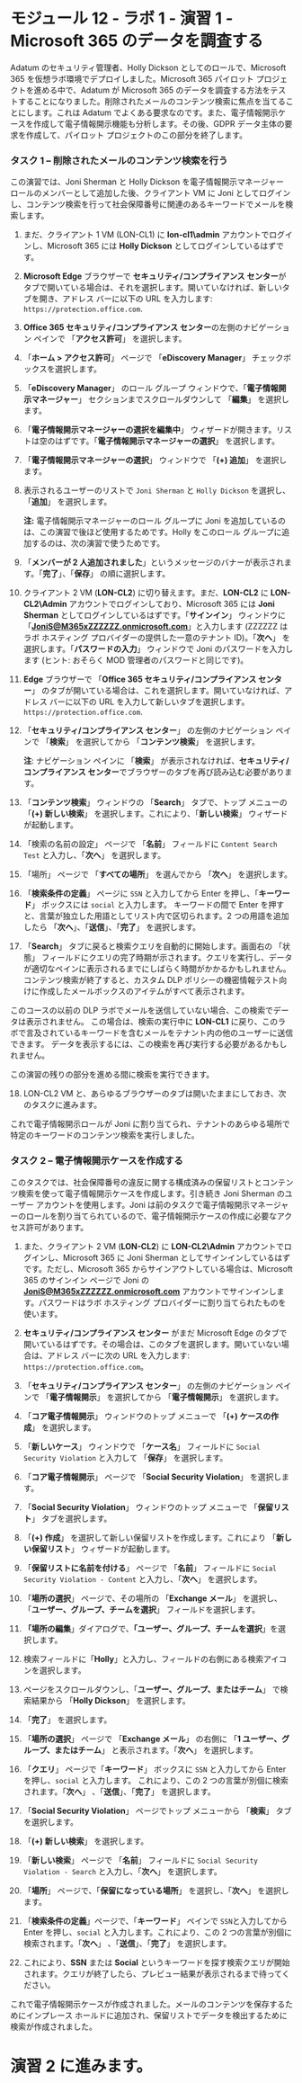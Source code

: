 # モジュール 12 - ラボ 1 - 演習 1 - Microsoft 365 のデータを調査する


Adatum のセキュリティ管理者、Holly Dickson としてのロールで、Microsoft 365 を仮想ラボ環境でデプロイしました。Microsoft 365 パイロット プロジェクトを進める中で、Adatum が Microsoft 365 のデータを調査する方法をテストすることになりました。削除されたメールのコンテンツ検索に焦点を当てることにします。これは Adatum でよくある要求なのです。また、電子情報開示ケースを作成して電子情報開示機能も分析します。その後、GDPR データ主体の要求を作成して、パイロット プロジェクトのこの部分を終了します。

### タスク 1 – 削除されたメールのコンテンツ検索を行う

この演習では、Joni Sherman と Holly Dickson を電子情報開示マネージャー ロールのメンバーとして追加した後、クライアント VM に Joni としてログインし、コンテンツ検索を行って社会保障番号に関連のあるキーワードでメールを検索します。

1. まだ、クライアント 1 VM (LON-CL1) に **lon-cl1\admin** アカウントでログインし、Microsoft 365 には **Holly Dickson** としてログインしているはずです。 

2. **Microsoft Edge** ブラウザーで **セキュリティ/コンプライアンス センター**がタブで開いている場合は、それを選択します。開いていなければ、新しいタブを開き、アドレス バーに以下の URL を入力します: `https://protection.office.com`.

3. **Office 365 セキュリティ/コンプライアンス センター**の左側のナビゲーション ペインで 「**アクセス許可**」 を選択します。

4. 「**ホーム &gt; アクセス許可**」 ページで 「**eDiscovery Manager**」 チェックボックスを選択します。

5. 「**eDiscovery Manager**」 のロール グループ ウィンドウで、「**電子情報開示マネージャー**」 セクションまでスクロールダウンして 「**編集**」 を選択します。

6. 「**電子情報開示マネージャーの選択を編集中**」 ウィザードが開きます。リストは空のはずです。「**電子情報開示マネージャーの選択**」 を選択します。

7. 「**電子情報開示マネージャーの選択**」 ウィンドウで 「**(+) 追加**」 を選択します。

8. 表示されるユーザーのリストで `Joni Sherman` と `Holly Dickson` を選択し、「**追加**」 を選択します。  

    ‎**注:** 電子情報開示マネージャーのロール グループに Joni を追加しているのは、この演習で後ほど使用するためです。Holly をこのロール グループに追加するのは、次の演習で使うためです。

9. 「**メンバーが 2 人追加されました**」というメッセージのバナーが表示されます。「**完了**」、「**保存**」 の順に選択します。

10. クライアント 2 VM (**LON-CL2**) に切り替えます。まだ、**LON-CL2** に **LON-CL2\Admin** アカウントでログインしており、Microsoft 365 には **Joni Sherman** としてログインしているはずです。「**サインイン**」 ウィンドウに「**JoniS@M365xZZZZZZ.onmicrosoft.com**」と入力します (ZZZZZZ はラボ ホスティング プロバイダーの提供した一意のテナント ID)。「**次へ**」 を選択します。「**パスワードの入力**」 ウィンドウで Joni のパスワードを入力します (ヒント: おそらく MOD 管理者のパスワードと同じです)。

11. **Edge** ブラウザーで 「**Office 365 セキュリティ/コンプライアンス センター**」 のタブが開いている場合は、これを選択します。開いていなければ、アドレス バーに以下の URL を入力して新しいタブを選択します。`https://protection.office.com`.

12. 「**セキュリティ/コンプライアンス センター**」 の左側のナビゲーション ペインで 「**検索**」 を選択してから 「**コンテンツ検索**」 を選択します。  

    ‎**注**: ナビゲーション ペインに 「**検索**」 が表示されなければ、**セキュリティ/コンプライアンス センター**でブラウザーのタブを再び読み込む必要があります。

13. 「**コンテンツ検索**」 ウィンドウの 「**Search**」 タブで、トップ メニューの 「**(+) 新しい検索**」 を選択します。これにより、「**新しい検索**」 ウィザードが起動します。

14. 「検索の名前の設定」 ページで 「**名前**」 フィールドに `Content Search Test` と入力し、「**次へ**」 を選択します。

15. 「場所」 ページで 「**すべての場所**」 を選んでから 「**次へ**」 を選択します。

16. 「**検索条件の定義**」 ページに `SSN` と入力してから Enter を押し、「**キーワード**」 ボックスには `social` と入力します。  キーワードの間で Enter を押すと、言葉が独立した用語としてリスト内で区切られます。2 つの用語を追加したら 「**次へ**」、「**送信**」、「**完了**」 を選択します。

17. 「**Search**」 タブに戻ると検索クエリを自動的に開始します。画面右の 「状態」 フィールドにクエリの完了時期が示されます。クエリを実行し、データが適切なペインに表示されるまでにしばらく時間がかかるかもしれません。コンテンツ検索が終了すると、カスタム DLP ポリシーの機密情報テスト向けに作成したメールボックスのアイテムがすべて表示されます。  

このコースの以前の DLP ラボでメールを送信していない場合、この検索でデータは表示されません。  この場合は、検索の実行中に **LON-CL1** に戻り、このラボで言及されているキーワードを含むメールをテナント内の他のユーザーに送信できます。  データを表示するには、この検索を再び実行する必要があるかもしれません。

この演習の残りの部分を進める間に検索を実行できます。 

18. LON-CL2 VM と、あらゆるブラウザーのタブは開いたままにしておき、次のタスクに進みます。

これで電子情報開示ロールが Joni に割り当てられ、テナントのあらゆる場所で特定のキーワードのコンテンツ検索を実行しました。

 

### タスク 2 – 電子情報開示ケースを作成する

このタスクでは、社会保障番号の違反に関する構成済みの保留リストとコンテンツ検索を使って電子情報開示ケースを作成します。引き続き Joni Sherman のユーザー アカウントを使用します。Joni は前のタスクで電子情報開示マネージャーのロールを割り当てられているので、電子情報開示ケースの作成に必要なアクセス許可があります。

1. また、クライアント 2 VM (**LON-CL2**) に **LON-CL2\Admin** アカウントでログインし、Microsoft 365 に Joni Sherman としてサインインしているはずです。ただし、Microsoft 365 からサインアウトしている場合は、Microsoft 365 のサインイン ページで Joni の **JoniS@M365xZZZZZZ.onmicrosoft.com** アカウントでサインインします。パスワードはラボ ホスティング プロバイダーに割り当てられたものを使います。

2. **セキュリティ/コンプライアンス センター** がまだ Microsoft Edge のタブで開いているはずです。その場合は、このタブを選択します。開いていない場合は、アドレス バーに次の URL を入力します: `https://protection.office.com`。 

3. 「**セキュリティ/コンプライアンス センター**」 の左側のナビゲーション ペインで 「**電子情報開示**」 を選択してから 「**電子情報開示**」 を選択します。

4. 「**コア電子情報開示**」 ウィンドウのトップ メニューで 「**(+) ケースの作成**」 を選択します。

5. 「**新しいケース**」 ウィンドウで 「**ケース名**」 フィールドに `Social Security Violation` と入力して 「**保存**」 を選択します。

6. 「**コア電子情報開示**」 ページで 「**Social Security Violation**」 を選択します。

7. 「**Social Security Violation**」 ウィンドウのトップ メニューで 「**保留リスト**」 タブを選択します。

8. 「**(+) 作成**」 を選択して新しい保留リストを作成します。これにより 「**新しい保留リスト**」 ウィザードが起動します。

9. 「**保留リストに名前を付ける**」 ページで 「**名前**」 フィールドに `Social Security Violation - Content` と入力し、「**次へ**」 を選択します。

10. 「**場所の選択**」 ページで、その場所の 「**Exchange メール**」 を選択し、「**ユーザー、グループ、チームを選択**」 フィールドを選択します。

12. **「場所の編集**」ダイアログで、**「ユーザー、グループ、チームを選択**」を選択します。

13. 検索フィールドに「**Holly**」と入力し、フィールドの右側にある検索アイコンを選択します。 

13. ページをスクロールダウンし、「**ユーザー、グループ、またはチーム**」 で検索結果から 「**Holly Dickson**」 を選択します。

14. 「**完了**」 を選択します。

15. 「**場所の選択**」 ページで 「**Exchange メール**」 の右側に 「**1 ユーザー、グループ、またはチーム**」 と表示されます。「**次へ**」 を選択します。

16. 「**クエリ**」 ページで「**キーワード**」 ボックスに `SSN` と入力してから Enter を押し、`social` と入力します。  これにより、この 2 つの言葉が別個に検索されます。「**次へ**」 、「**送信**」、「**完了**」 を選択します。

17. 「**Social Security Violation**」 ページでトップ メニューから 「**検索**」 タブを選択します。

18. 「**(+) 新しい検索**」 を選択します。

19. 「**新しい検索**」 ページで 「**名前**」 フィールドに `Social Security Violation - Search` と入力し、「**次へ**」 を選択します。

20. 「**場所**」 ページで、「**保留になっている場所**」 を選択し、「**次へ**」 を選択します。

21. 「**検索条件の定義**」ページで、「**キーワード**」 ペインで `SSN`と入力してから Enter を押し、`social` と入力します。これにより、この 2 つの言葉が別個に検索されます。「**次へ**」 、「**送信**」、「**完了**」 を選択します。

22. これにより、**SSN** または **Social** というキーワードを探す検索クエリが開始されます。クエリが終了したら、プレビュー結果が表示されるまで待ってください。 

これで電子情報開示ケースが作成されました。メールのコンテンツを保存するためにインプレース ホールドに追加され、保留リストでデータを検出するために検索が作成されました。


# 演習 2 に進みます。
